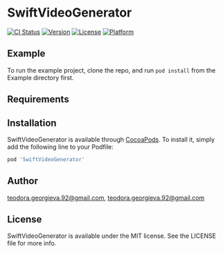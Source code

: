 # SwiftVideoGenerator

[![CI Status](http://img.shields.io/travis/teodora.georgieva.92@gmail.com/SwiftVideoGenerator.svg?style=flat)](https://travis-ci.org/teodora.georgieva.92@gmail.com/SwiftVideoGenerator)
[![Version](https://img.shields.io/cocoapods/v/SwiftVideoGenerator.svg?style=flat)](http://cocoapods.org/pods/SwiftVideoGenerator)
[![License](https://img.shields.io/cocoapods/l/SwiftVideoGenerator.svg?style=flat)](http://cocoapods.org/pods/SwiftVideoGenerator)
[![Platform](https://img.shields.io/cocoapods/p/SwiftVideoGenerator.svg?style=flat)](http://cocoapods.org/pods/SwiftVideoGenerator)

## Example

To run the example project, clone the repo, and run `pod install` from the Example directory first.

## Requirements

## Installation

SwiftVideoGenerator is available through [CocoaPods](http://cocoapods.org). To install
it, simply add the following line to your Podfile:

```ruby
pod 'SwiftVideoGenerator'
```

## Author

teodora.georgieva.92@gmail.com, teodora.georgieva.92@gmail.com

## License

SwiftVideoGenerator is available under the MIT license. See the LICENSE file for more info.
